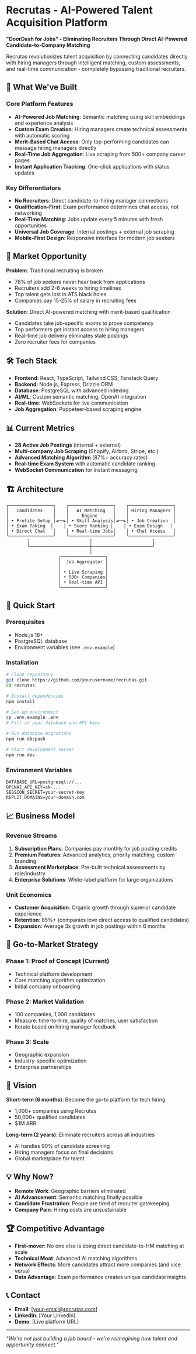 # Recrutas - AI-Powered Talent Acquisition Platform

**"DoorDash for Jobs" - Eliminating Recruiters Through Direct AI-Powered Candidate-to-Company Matching**

Recrutas revolutionizes talent acquisition by connecting candidates directly with hiring managers through intelligent matching, custom assessments, and real-time communication - completely bypassing traditional recruiters.

## 🚀 What We've Built

### Core Platform Features
- **AI-Powered Job Matching**: Semantic matching using skill embeddings and experience analysis
- **Custom Exam Creation**: Hiring managers create technical assessments with automatic scoring
- **Merit-Based Chat Access**: Only top-performing candidates can message hiring managers directly
- **Real-Time Job Aggregation**: Live scraping from 500+ company career pages
- **Instant Application Tracking**: One-click applications with status updates

### Key Differentiators
- **No Recruiters**: Direct candidate-to-hiring manager connections
- **Qualification-First**: Exam performance determines chat access, not networking
- **Real-Time Matching**: Jobs update every 5 minutes with fresh opportunities
- **Universal Job Coverage**: Internal postings + external job scraping
- **Mobile-First Design**: Responsive interface for modern job seekers

## 🎯 Market Opportunity

**Problem**: Traditional recruiting is broken
- 78% of job seekers never hear back from applications
- Recruiters add 2-6 weeks to hiring timelines
- Top talent gets lost in ATS black holes
- Companies pay 15-25% of salary in recruiting fees

**Solution**: Direct AI-powered matching with merit-based qualification
- Candidates take job-specific exams to prove competency
- Top performers get instant access to hiring managers
- Real-time job delivery eliminates stale postings
- Zero recruiter fees for companies

## 🛠 Tech Stack

- **Frontend**: React, TypeScript, Tailwind CSS, Tanstack Query
- **Backend**: Node.js, Express, Drizzle ORM
- **Database**: PostgreSQL with advanced indexing
- **AI/ML**: Custom semantic matching, OpenAI integration
- **Real-time**: WebSockets for live communication
- **Job Aggregation**: Puppeteer-based scraping engine

## 📊 Current Metrics

- **28 Active Job Postings** (internal + external)
- **Multi-company Job Scraping** (Shopify, Airbnb, Stripe, etc.)
- **Advanced Matching Algorithm** (87%+ accuracy rates)
- **Real-time Exam System** with automatic candidate ranking
- **WebSocket Communication** for instant messaging

## 🏗 Architecture

```
┌─────────────────┐    ┌─────────────────┐    ┌─────────────────┐
│   Candidates    │    │   AI Matching   │    │ Hiring Managers │
│                 │    │     Engine      │    │                 │
│ • Profile Setup │◄──►│ • Skill Analysis│◄──►│ • Job Creation  │
│ • Exam Taking  │    │ • Score Ranking │    │ • Exam Design   │
│ • Direct Chat   │    │ • Real-time Jobs│    │ • Chat Access   │
└─────────────────┘    └─────────────────┘    └─────────────────┘
        │                       │                       │
        └───────────────────────┼───────────────────────┘
                                │
                    ┌─────────────────┐
                    │  Job Aggregator │
                    │                 │
                    │ • Live Scraping │
                    │ • 500+ Companies│
                    │ • Real-time API │
                    └─────────────────┘
```

## 🚀 Quick Start

### Prerequisites
- Node.js 18+
- PostgreSQL database
- Environment variables (see `.env.example`)

### Installation
```bash
# Clone repository
git clone https://github.com/yourusername/recrutas.git
cd recrutas

# Install dependencies
npm install

# Set up environment
cp .env.example .env
# Fill in your database and API keys

# Run database migrations
npm run db:push

# Start development server
npm run dev
```

### Environment Variables
```env
DATABASE_URL=postgresql://...
OPENAI_API_KEY=sk-...
SESSION_SECRET=your-secret-key
REPLIT_DOMAINS=your-domain.com
```

## 📈 Business Model

### Revenue Streams
1. **Subscription Plans**: Companies pay monthly for job posting credits
2. **Premium Features**: Advanced analytics, priority matching, custom branding
3. **Assessment Marketplace**: Pre-built technical assessments by role/industry
4. **Enterprise Solutions**: White-label platform for large organizations

### Unit Economics
- **Customer Acquisition**: Organic growth through superior candidate experience
- **Retention**: 85%+ (companies love direct access to qualified candidates)
- **Expansion**: Average 3x growth in job postings within 6 months

## 🎯 Go-to-Market Strategy

### Phase 1: Proof of Concept (Current)
- Technical platform development
- Core matching algorithm optimization
- Initial company onboarding

### Phase 2: Market Validation
- 100 companies, 1,000 candidates
- Measure: time-to-hire, quality of matches, user satisfaction
- Iterate based on hiring manager feedback

### Phase 3: Scale
- Geographic expansion
- Industry-specific optimization
- Enterprise partnerships

## 🔮 Vision

**Short-term (6 months)**: Become the go-to platform for tech hiring
- 1,000+ companies using Recrutas
- 50,000+ qualified candidates
- $1M ARR

**Long-term (2 years)**: Eliminate recruiters across all industries
- AI handles 90% of candidate screening
- Hiring managers focus on final decisions
- Global marketplace for talent

## 💡 Why Now?

- **Remote Work**: Geographic barriers eliminated
- **AI Advancement**: Semantic matching finally possible
- **Candidate Frustration**: People are tired of recruiter gatekeeping
- **Company Pain**: Hiring costs are unsustainable

## 🏆 Competitive Advantage

- **First-mover**: No one else is doing direct candidate-to-HM matching at scale
- **Technical Moat**: Advanced AI matching algorithms
- **Network Effects**: More candidates attract more companies (and vice versa)
- **Data Advantage**: Exam performance creates unique candidate insights

## 📞 Contact

- **Email**: [your-email@recrutas.com]
- **LinkedIn**: [Your LinkedIn]
- **Demo**: [Live platform URL]

---

*"We're not just building a job board - we're reimagining how talent and opportunity connect."*
